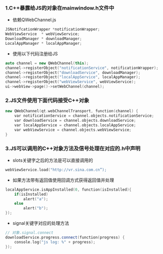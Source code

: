 ### 1.C++暴露给JS的对象在mainwindow.h文件中

* 依赖QWebChannel.js

```c++
JSNotifcationWrapper *notificationWrapper;
WebViewService  * webViewService;
DownloadManager * downloadManager;
LocalAppManager * localAppManager;
```

* 使用以下代码注册给JS

```c++
auto channel = new QWebChannel(this);
channel->registerObject("notificationService", notificationWrapper);
channel->registerObject("downloadService", downloadManager);
channel->registerObject("localAppService", localAppManager);
channel->registerObject("webViewService", webViewService);
ui->webView->page()->setWebChannel(channel);
```

### 2.JS文件使用下面代码接受C++对象

```c++
new QWebChannel(qt.webChannelTransport, function(channel) {
    var notificationService = channel.objects.notificationService;
    var downloadService = channel.objects.downloadService;
    var localAppService = channel.objects.localAppService;
    var webViewService = channel.objects.webViewService;
}
```

### 3.JS可以调用的C++对象方法及信号处理在对应的.h中声明

* slots关键字之后的方法是可以直接调用的

```c++
webViewService.load("http://vr.sina.com.cn”);
```

* 如果方法带有返回值使用回调方式获得返回值并处理

```c++
localAppService.isAppInstalled(0, function(isInstalled){
    if(isInstalled)
        alert("a");
    else
        alert("b");
});
```

* signal关键字对应的处理方法

```c++
// 对象.signal.connect
downloadService.progress.connect(function(progress) {
    console.log("js log: %" + progress);
});
```
